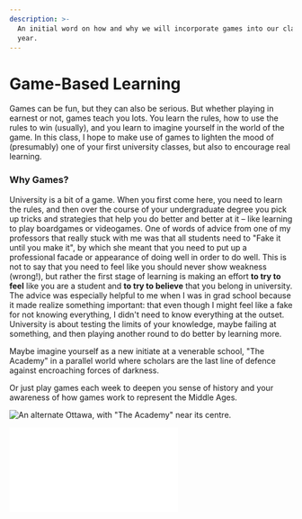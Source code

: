 ```yaml
---
description: >-
  An initial word on how and why we will incorporate games into our class this
  year.
---
```


# Game-Based Learning

Games can be fun, but they can also be serious. But whether playing in earnest or not, games teach you lots. You learn the rules, how to use the rules to win (usually), and you learn to imagine yourself in the world of the game. In this class, I hope to make use of games to lighten the mood of (presumably) one of your first university classes, but also to encourage real learning.&#x20;

### Why Games?

University is a bit of a game. When you first come here, you need to learn the rules, and then over the course of your undergraduate degree you pick up tricks and strategies that help you do better and better at it – like learning to play boardgames or videogames. One of words of advice from one of my professors that really stuck with me was that all students need to "Fake it until you make it", by which she meant that you need to put up a professional facade or appearance of doing well in order to do well. This is not to say that you need to feel like you should never show weakness (wrong!), but rather the first stage of learning is making an effort **to try to feel** like you are a student and **to try to believe** that you belong in university. The advice was especially helpful to me when I was in grad school because it made realize something important: that even though I might feel like a fake for not knowing everything, I didn't need to know everything at the outset. University is about testing the limits of your knowledge, maybe failing at something, and then playing another round to do better by learning more.

Maybe imagine yourself as a new initiate at a venerable school, "The Academy" in a parallel world where scholars are the last line of defence against encroaching forces of darkness.

Or just play games each week to deepen you sense of history and your awareness of how games work to represent the Middle Ages.&#x20;

![An alternate Ottawa, with "The Academy" near its centre.](<../../.gitbook/assets/The Academy - Ottawa.png>)

![The Academy, depicted with modern scientifico-aesthetic accuracy. ](<../../.gitbook/assets/The Academy (with numbers and legend).pdf>)
